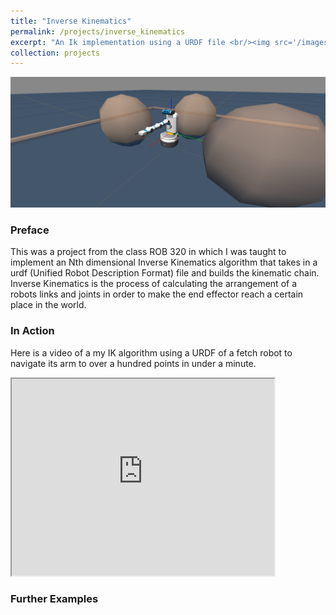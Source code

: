```yaml
---
title: "Inverse Kinematics"
permalink: /projects/inverse_kinematics
excerpt: "An Ik implementation using a URDF file <br/><img src='/images/fetch_ik_500x300.png'>"
collection: projects
---
```



<img src='/images/fetch_ik_landscape.png'>

### Preface
This was a project from the class ROB 320 in which I was taught to implement an Nth dimensional Inverse Kinematics algorithm that takes in a urdf (Unified Robot Description Format) file and builds the kinematic chain. Inverse Kinematics is the process of calculating the arrangement of a robots links and joints in order to make the end effector reach a certain place in the world.

### In Action
Here is a video of a my IK algorithm using a URDF of a fetch robot to navigate its arm to over a hundred points in under a minute.

<iframe width="420" height="315"
src="https://www.youtube.com/embed/3O8E3zix6I4?autoplay=1&mute=1">
A video of a robot moving around to hit setpoints
</iframe>



### Further Examples


